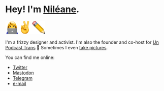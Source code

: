 # Hey! I'm [Niléane](https://nileane.fr).

<img class="emoji emoji1" src="frills/emoji/woman-technologist.png" alt="👩‍💻" height="42"><img class="emoji emoji2" src="frills/emoji/victory.png" alt="✌️" height="42"><img class="emoji emoji3" src="frills/emoji/pencil.png" alt="✏️" height="42">

I'm a frizzy designer and activist. I'm also the founder and co-host for [Un Podcast Trans](https://1pct.fr) 💜
Sometimes I even [take pictures](https://unsplash.com/nileane).

You can find me online:

- [Twitter](https://twitter.com/nildeala)
- [Mastodon](https://eldritch.cafe/@nileane)
- [Telegram](https://t.me/nileane)
- [e-mail](mailto:contact@nileane.fr)
